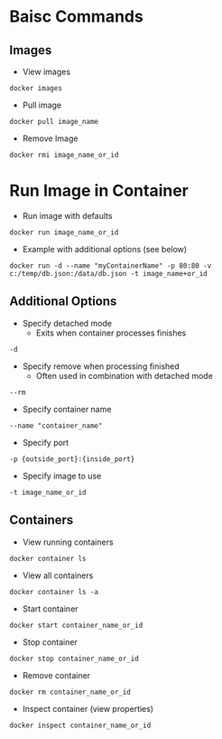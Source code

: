 # Baisc Commands

## Images

* View images
```
docker images
```
* Pull image
```
docker pull image_name
```
* Remove Image
```
docker rmi image_name_or_id
```

# Run Image in Container
* Run image with defaults
```
docker run image_name_or_id
```
* Example with additional options (see below)
```
docker run -d --name "myContainerName" -p 80:80 -v c:/temp/db.json:/data/db.json -t image_name+or_id
```
## Additional Options
* Specify detached mode
  * Exits when container processes finishes
```
-d
```
* Specify remove when processing finished
  * Often used in combination with detached mode
```
--rm
```
* Specify container name
```
--name "container_name"
```
* Specify port
```
-p {outside_port}:{inside_port}
```
* Specify image to use
```
-t image_name_or_id
```

## Containers
* View running containers
```
docker container ls
```
* View all containers
```
docker container ls -a
```
* Start container
```
docker start container_name_or_id
```
* Stop container
```
docker stop container_name_or_id
```
* Remove container
```
docker rm container_name_or_id
```
* Inspect container (view properties)
```
docker inspect container_name_or_id
```
